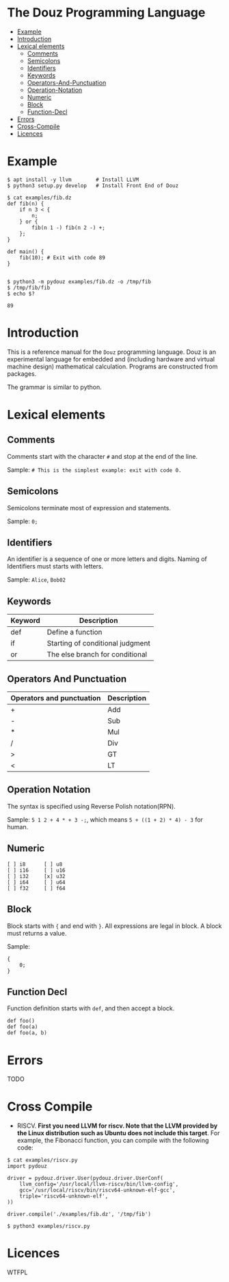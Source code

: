# The Douz Programming Language

- [Example](#Example)
- [Introduction](#Introduction)
- [Lexical elements](#Lexical-elements)
    - [Comments](#Comments)
    - [Semicolons](#Semicolons)
    - [Identifiers](#Identifiers)
    - [Keywords](#Keywords)
    - [Operators-And-Punctuation](#Operators-And-Punctuation)
    - [Operation-Notation](#Operation-Notation)
    - [Numeric](#Numeric)
    - [Block](#Block)
    - [Function-Decl](#Function-Decl)
- [Errors](#Errors)
- [Cross-Compile](#Cross-Compile)
- [Licences](#Licences)

# Example

```
$ apt install -y llvm        # Install LLVM
$ python3 setup.py develop   # Install Front End of Douz
```

```
$ cat examples/fib.dz
def fib(n) {
    if n 3 < {
        n;
    } or {
        fib(n 1 -) fib(n 2 -) +;
    };
}

def main() {
    fib(10); # Exit with code 89
}


$ python3 -m pydouz examples/fib.dz -o /tmp/fib
$ /tmp/fib/fib
$ echo $?

89
```

# Introduction

This is a reference manual for the `Douz` programming language. Douz is an experimental language for embedded and (including hardware and virtual machine design) mathematical calculation. Programs are constructed from packages.

The grammar is similar to python.

# Lexical elements

## Comments

Comments start with the character `#` and stop at the end of the line.

Sample: `# This is the simplest example: exit with code 0.`

## Semicolons

Semicolons terminate most of expression and statements.

Sample: `0;`

## Identifiers

An identifier is a sequence of one or more letters and digits. Naming of Identifiers must starts with letters.

Sample: `Alice`, `Bob02`

## Keywords

| Keyword | Description                      |
|---------|----------------------------------|
| def     | Define a function                |
| if      | Starting of conditional judgment |
| or      | The else branch for conditional  |

## Operators And Punctuation

| Operators and punctuation | Description |
|---------------------------|-------------|
| +                         | Add         |
| -                         | Sub         |
| *                         | Mul         |
| /                         | Div         |
| >                         | GT          |
| <                         | LT          |

## Operation Notation

The syntax is specified using Reverse Polish notation(RPN).

Sample: `5 1 2 + 4 * + 3 -;`, which means `5 + ((1 + 2) * 4) - 3` for human.

## Numeric

```
[ ] i8      [ ] u8
[ ] i16     [ ] u16
[ ] i32     [x] u32
[ ] i64     [ ] u64
[ ] f32     [ ] f64
```

## Block

Block starts with `{` and end with `}`. All expressions are legal in block. A block must returns a value.

Sample:
```
{
    0;
}
```

## Function Decl

Function definition starts with `def`, and then accept a block.

```
def foo()
def foo(a)
def foo(a, b)
```

# Errors

TODO

# Cross Compile

- RISCV. **First you need LLVM for riscv. Note that the LLVM provided by the Linux distribution such as Ubuntu does not include this target**. For example, the Fibonacci function, you can compile with the following code:
```
$ cat examples/riscv.py
import pydouz

driver = pydouz.driver.User(pydouz.driver.UserConf(
    llvm_config='/usr/local/llvm-riscv/bin/llvm-config',
    gcc='/usr/local/riscv/bin/riscv64-unknown-elf-gcc',
    triple='riscv64-unknown-elf',
))

driver.compile('./examples/fib.dz', '/tmp/fib')

$ python3 examples/riscv.py
```


# Licences

WTFPL

